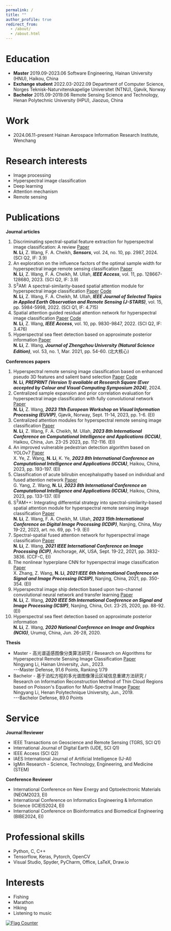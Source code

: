 ```yaml
---
permalink: /
title: ""
author_profile: true
redirect_from: 
  - /about/
  - /about.html
---
```


Education
======

- **Master**
2019.09-2023.06  Software Engineering, Hainan University (HNU), Haikou, China  
- **Exchange student**
2022.03-2022.09  Department of Computer Science, Norges Teknisk-Naturvitenskapelige Universitet (NTNU), Gjøvik, Norway  
- **Bachelor**
2015.09-2019.06  Remote Sensing Science and Technology, Henan Polytechnic University (HPU), Jiaozuo, China

Work
======
- 2024.06.11-present Hainan Aerospace Information Research Institute, Wenchang

Research interests
======
- Image processing
- Hyperspectral image classification
- Deep learning
- Attention mechanism
- Remote sensing  

Publications
======
**Journal articles**
1. Discriminating spectral-spatial feature extraction for hyperspectral image classification: A review [Paper](https://www.mdpi.com/1424-8220/24/10/2987)  
**N. Li**, Z. Wang, F. A. Cheikh, ***Sensors***, vol. 24, no. 10, pp. 2987, 2024. (SCI Q2, IF: 3.9)
2. An exploration on the influence factors of the optimal sample width for hyperspectral image remote sensing classification [Paper](https://ieeexplore.ieee.org/document/10318097/)  
**N. Li**, Z. Wang, F. A. Cheikh, M. Ullah, ***IEEE Access***, vol. 11, pp. 128667-128680, 2023. (SCI Q2, IF: 3.9)
3. S<sup>3</sup>AM: A spectral-similarity-based spatial attention module for hyperspectral image classification [Paper](https://ieeexplore.ieee.org/document/9832463) [Code](https://github.com/ningyang-li/S3AM-Net)  
**N. Li**, Z. Wang, F. A. Cheikh, M. Ullah, ***IEEE Journal of Selected Topics in Applied Earth Observation and Remote Sensing (J-STARS)***, vol. 15, pp. 5984-5998, 2022. (SCI Q1, IF: 4.715)
4. Spatial attention guided residual attention network for hyperspectral image classification [Paper](https://ieeexplore.ieee.org/document/9684915) [Code](https://github.com/ningyang-li/SpaAG-RAN)  
**N. Li**, Z. Wang, ***IEEE Access***, vol. 10, pp. 9830-9847, 2022. (SCI Q2, IF: 3.476)
5. Hyperspectral sea fleet detection based on approximate posterior information [Paper](https://kns.cnki.net/kcms2/article/abstract?v=K_cp52o2S78JTLpCJLKHsJ8bQ-z4SeXqlUA_m0G56ZnLRU9KJkYewnZwvvE3o7tf-ZWcd8QHfIUCs2m_4ESof8gmSeY_ACYmEgIsw0ZOHinrKyrjQtlj7sWSJzwfEmak7I-gZgZ1m86HsZp1uZXOvQ==&uniplatform=NZKPT&language=CHS)  
**N. Li**, Z. Wang, ***Journal of Zhengzhou University (Natural Science Edition)***, vol. 53, no. 1, Mar. 2021, pp. 54-60. (北大核心)

**Conferences papers**
1. Hyperspectral remote sensing image classification based on enhanced pseudo 3D features and salient band selection [Paper](https://doi.org/10.21203/rs.3.rs-4820019/v1) [Code](https://github.com/ningyang-li/EP3FEN)  
**N. Li**, ***PREPRINT (Version 1) available at Research Square (Ever accepted by Colour and Visual Computing Symposium 2024)***, 2024.
2. Centralized sample expansion and prior correlation evaluation for hyperspectral image classification with fully convolutional network [Paper](https://ieeexplore.ieee.org/document/10323055/)  
**N. Li**, Z. Wang, ***2023 11th European Workshop on Visual Information Processing (EUVIP)***, Gjøvik, Norway, Sept. 11-14, 2023, pp. 1-6. (EI)
3. Centralized attention modules for hyperspectral remote sensing image classification [Paper](https://ieeexplore.ieee.org/document/10387873)  
**N. Li**, Z. Wang, F. A. Cheikh, M. Ullah, ***2023 8th International Conference on Computational Intelligence and Applications (ICCIA)***, Haikou, China, Jun. 23-25 2023, pp. 112-116. (EI)
4. An improved vulnerable pedestrian detection algorithm based on YOLOv7 [Paper](https://ieeexplore.ieee.org/document/10387890/)  
X. Ye, Z. Wang, **N. Li**, K. Ye, ***2023 8th International Conference on Computational Intelligence and Applications (ICCIA)***, Haikou, China, 2023, pp. 193-197. (EI)
5. Classification of acute bilirubin encephalopathy based on individual and fused attention network [Paper](https://ieeexplore.ieee.org/document/10387834/)  
G. Yang, Z. Wang, **N. Li**, ***2023 8th International Conference on Computational Intelligence and Applications (ICCIA)***, Haikou, China, 2023, pp. 133-137. (EI)
6. S<sup>3</sup>AM++: Integrating differential strategy into spectral-similarity-based spatial attention module for hyperspectral remote sensing image classification [Paper](https://dl.acm.org/doi/10.1145/3604078.3604147)  
**N. Li**, Z. Wang, F. A. Cheikh, M. Ullah, ***2023 15th International Conference on Digital Image Processing (ICDIP)***, Nanjing, China, May 19-22, 2023, art. no. 69, pp. 1-9. (EI)
7. Spectral-spatial fused attention network for hyperspectral image classification [Paper](https://ieeexplore.ieee.org/document/9506338/)  
**N. Li**, Z. Wang, ***2021 IEEE International Conference on Image Processing (ICIP)***, Anchorage, AK, USA, Sept. 19-22, 2021, pp. 3832-3836. (CCF-C, EI)
8. The nonlinear hyperplane CNN for hyperspectral image classification [Paper](https://ieeexplore.ieee.org/document/9688662/)  
X. Zhang, Z. Wang, **N. Li**, ***2021 IEEE 6th International Conference on Signal and Image Processing (ICSIP)***, Nanjing, China, 2021, pp. 350-354. (EI)
9. Hyperspectral image ship detection based upon two-channel convolutional neural network and transfer learning [Paper](https://ieeexplore.ieee.org/document/9339434/)  
**N. Li**, Z. Wang, ***2020 IEEE 5th International Conference on Signal and Image Processing (ICSIP)***, Nanjing, China, Oct. 23-25, 2020, pp. 88-92. (EI)
10. Hyperspectral sea fleet detection based on approximate posterior information  
**N. Li**, Z. Wang, ***2020 National Conference on Image and Graphics (NCIG)***, Urumqi, China, Jun. 26-28, 2020.

**Thesis**
- Master - 高光谱遥感图像分类算法研究 / Research on Algorithms for Hyperspectral Remote Sensing Image Classification [Paper](https://drive.google.com/file/d/1Yverziixg7rYchFsT04kR-Lqg7FZnl0E/view?usp=drive_link)  
Ningyang Li, Hainan University, Jun., 2023.  
---Master Defense, 91.6 Points, Ranking 1/79
- Bachelor - 基于泊松方程的多光谱图像薄云区域信息重建方法研究 / Research on Information Reconstruction Method of Thin Cloud Regions based on Poisson's Equation for Multi-Spectral Image [Paper](https://drive.google.com/file/d/1SV4wIZiXaDzxGRgRLXufQbm3L92_u-I2/view?usp=drive_link)  
Ningyang Li, Henan Polytechnique University, Jun., 2019.  
---Bachelor Defense, 89.0 Points

Service
======
**Journal Reviewer**
- IEEE Transactions on Geoscience and Remote Sensing (TGRS, SCI Q1)
- International Journal of Digital Earth (IJDE, SCI Q1)
- IEEE Access (SCI Q2)
- IAES International Journal of Artificial Intelligence (IJ-AI)
- IgMin Research - Science, Technology, Engineering, and Medicine (STEM)

**Conference Reviewer**
- International Conference on New Energy and Optoelectronic Materials (NEOM2023, EI)
- International Conference on Informatics Engineering & Information Science (ICIEIS2024, EI)
- International Conference on Bioinformatics and Biomedical Engineering (BIBE2024, EI)

Professional skills
======
- Python, C, C++
- Tensorflow, Keras, Pytorch, OpenCV
- Visual Studio, Spyder, PyCharm, Office, LaTeX, Draw.io


Interests
======
- Fishing
- Marathon
- Hiking
- Listening to music



<a href="https://info.flagcounter.com/7qrn"><img src="https://s11.flagcounter.com/count2/7qrn/bg_FFFFFF/txt_000000/border_CCCCCC/columns_2/maxflags_10/viewers_0/labels_0/pageviews_0/flags_0/percent_0/" alt="Flag Counter" border="0"></a>
